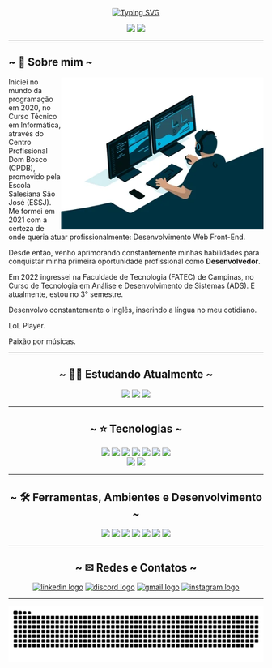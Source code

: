 <div width=100% align=center>

[![Typing SVG](https://readme-typing-svg.demolab.com?font=Poppins&weight=900&size=25&duration=3000&pause=1000&color=0093FF&center=true&width=435&lines=%3CHello+World%2F%3E;~+Meu+nome+%C3%A9+Vitor+Santos+~;-+Tenho+18+anos+-;%7BSou+apaixonado+pelo+Front-End%7D;%3CBem+vindo+(a)+ao+meu+perfil%2F%3E)](https://git.io/typing-svg)

</div>

<div display=flex width=100% align=center>
  <img height=200px src="https://github-readme-stats.vercel.app/api/top-langs/?username=vitorsantos920&langs_count=20&layout=compact&theme=tokyonight&hide=Hack&title_color=0093FFFF&text_color=fff&bg_color=0C1116&border_color=0C1116">
  <img height=200px src="https://github-readme-stats.vercel.app/api?hide_title=false&hide_rank=false&show_icons=true&include_all_commits=true&count_private=true&disable_animations=false&theme=tokyonight&hide_border=false&text_color=fff&icon_color=0093FFFF&title_color=0093FFFF&bg_color=0C1116&border_color=0C1116&username=VitorSantos920"> 
</div>

<hr />

<h2>~ 💙 Sobre mim ~</h2>

<div width=100%>
   <img align=right height=300px border-radius=50% src="./.github/workflows/programmer.webp">
   <p>Iniciei no mundo da programação em 2020, no Curso Técnico em Informática, através do Centro Profissional Dom Bosco (CPDB), promovido pela Escola Salesiana São José (ESSJ). Me formei em 2021 com a certeza de onde queria atuar profissionalmente: Desenvolvimento Web Front-End.</p>
   <p>Desde então, venho aprimorando constantemente minhas habilidades para conquistar minha primeira oportunidade profissional como <b>Desenvolvedor</b>.</p>
   <p>Em 2022 ingressei na Faculdade de Tecnologia (FATEC) de Campinas, no Curso de Tecnologia em Análise e Desenvolvimento de Sistemas (ADS). E atualmente, estou no 3° semestre.</p>
   <p>Desenvolvo constantemente o Inglês, inserindo a língua no meu cotidiano.</p>
   <p>LoL Player.</p>
   <p>Paixão por músicas.</p>
</div>

<hr />

<h2 align="center">~ 👨‍💻 Estudando Atualmente ~</h2>

<div align="center">
  <img height="35px" src="https://img.shields.io/badge/React-20232A?style=for-the-badge&logo=react&logoColor=61DAFB" />
  <img height="35px" src="https://img.shields.io/badge/vite-%23646CFF.svg?style=for-the-badge&logo=vite&logoColor=white" />
  <img src="https://img.shields.io/badge/JavaScript-F7DF1E?style=for-the-badge&logo=javascript&logoColor=black" height=35px>
</div>

<hr />

<h2 align="center">~ ⭐ Tecnologias ~</h2>

<div align="center">
  <img src="https://img.shields.io/badge/HTML5-E34F26?style=for-the-badge&logo=html5&logoColor=white" height=35px>
  <img src="https://img.shields.io/badge/CSS3-1572B6?style=for-the-badge&logo=css3&logoColor=white" height=35px>
  <img src="https://img.shields.io/badge/JavaScript-F7DF1E?style=for-the-badge&logo=javascript&logoColor=black" height=35px>
  <img src="https://img.shields.io/badge/Sass-CC6699?style=for-the-badge&logo=sass&logoColor=white" height=35px>
  <img src="https://img.shields.io/badge/TypeScript-007ACC?style=for-the-badge&logo=typescript&logoColor=white" height=35px>
  <img src="https://img.shields.io/badge/PHP-777BB4?style=for-the-badge&logo=php&logoColor=white" height=35px>
  <img src="https://img.shields.io/badge/MySQL-00000F?style=for-the-badge&logo=mysql&logoColor=white" height=35px>
  <br />
  <img src="https://img.shields.io/badge/Microsoft_Office-D83B01?style=for-the-badge&logo=microsoft-office&logoColor=white" height=35px>
  <img src="https://img.shields.io/badge/Git-E34F26?style=for-the-badge&logo=git&logoColor=white" height=35px>
</div>

<hr />
<h2 align="center">~ 🛠 Ferramentas, Ambientes e Desenvolvimento ~</h2>

<div align="center">
  <img height="35px" src="https://img.shields.io/badge/Windows-017AD7?style=for-the-badge&logo=windows&logoColor=white"  />
  <img height="35px" src="https://img.shields.io/badge/Visual%20Studio%20Code-0078d7.svg?style=for-the-badge&logo=visual-studio-code&logoColor=white"  />
  <img height="35px" src="https://img.shields.io/badge/-GitHub-0D1117?style=for-the-badge&logo=github&labelColor=0D1117"/>
  <img height="35px" src="https://img.shields.io/badge/-figma-0D1117?style=for-the-badge&logo=figma&labelColor=0D1117" />
  <img height="35px" src="https://img.shields.io/badge/Notion-%23000000.svg?style=for-the-badge&logo=notion&logoColor=white" />
  <img height="35px" src="https://img.shields.io/badge/Brave-FB542B?style=for-the-badge&logo=Brave&logoColor=white" />
  <img height="35px" src="https://img.shields.io/badge/Canva-%2300C4CC.svg?style=for-the-badge&logo=Canva&logoColor=white" />
</div>

<hr />
<h2 align="center">~ ✉ Redes e Contatos ~</h2>


<div align="center">
  <a href="https://www.linkedin.com/in/vitor-santos-3526b7214/" target="_blank"><img height="35px" src="https://img.shields.io/static/v1?message=LinkedIn&logo=linkedin&label=&color=0077B5&logoColor=white&labelColor=&style=for-the-badge" height="40" alt="linkedin logo"  /></a>
  <a href="https://discord.gg/;vitu#3555" target="_blank"><img height="35px" src="https://img.shields.io/static/v1?message=Discord&logo=discord&label=&color=7289DA&logoColor=white&labelColor=&style=for-the-badge" height="40" alt="discord logo"  /></a>
  <a href="mailto: pireshugo737@gmail.com" target="_blank"><img height="35px" src="https://img.shields.io/static/v1?message=Gmail&logo=gmail&label=&color=D14836&logoColor=white&labelColor=&style=for-the-badge" height="40" alt="gmail logo"  /></a>
  <a href="https://www.instagram.com/dev.vitu" target="_blank"><img height="35px" src="https://img.shields.io/static/v1?message=Instagram&logo=instagram&label=&color=E4405F&logoColor=white&labelColor=&style=for-the-badge" height="40" alt="instagram logo"  /></a>
</div>

<hr />
<div align="center">

 ![Snake animation](https://github.com/vitorsantos920/vitorsantos920/blob/output/github-contribution-grid-snake.svg)
 
</div> 
